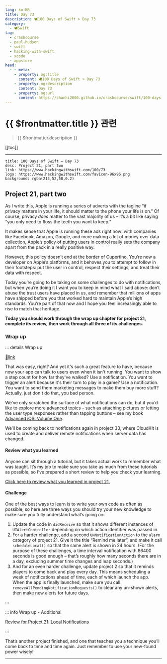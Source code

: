 ```yaml
---
lang: ko-KR
title: Day 73
description: 🕊️100 Days of Swift > Day 73
category:
  - 🕊️Swift
tag: 
  - crashcourse
  - paul-hudson
  - swift
  - hacking-with-swift
  - xcode
  - appstore
head:
  - - meta:
    - property: og:title
      content: 🕊️100 Days of Swift > Day 73
    - property: og:description
      content: Day 73
    - property: og:url
      content: https://chanhi2000.github.io/crashcourse/swift/100-days-of-swift/73.html
---
```


# {{ $frontmatter.title }} 관련

> {{ $frontmatter.description }}

[[toc]]

---

```component VPCard
title: 100 Days of Swift – Day 73
desc: Project 21, part two
link: https://www.hackingwithswift.com/100/73
logo: https://www.hackingwithswift.com/favicon-96x96.png
background: rgba(213,52,58,0.2)
```

## Project 21, part two

As I write this, Apple is running a series of adverts with the tagline “if privacy matters in your life, it should matter to the phone your life is on.” Of course, privacy _does_ matter to the vast majority of us – it’s a bit like saying “you only need to floss the teeth you want to keep.”

It makes sense that Apple is running these ads right now: with companies like Facebook, Amazon, Google, and more making a lot of money over data collection, Apple’s policy of putting users in control really sets the company apart from the pack in a really positive way.

However, this policy doesn’t end at the border of Cupertino. You’re now a developer on Apple’s platforms, and it behoves you to attempt to follow in their footsteps: put the user in control, respect their settings, and treat their data with respect.

Today you’re going to be taking on some challenges to do with notifications, but when you’re doing it I want you to keep in mind what I said above: don’t abuse the trust users have placed in us, and remember that millions of apps have shipped before you that worked hard to maintain Apple’s high standards. You’re part of that now and I hope you feel increasingly able to rise to match that heritage.

__Today you should work through the wrap up chapter for project 21, complete its review, then work through all three of its challenges.__

### Wrap up

::: details Wrap up

[📎link](https://www.hackingwithswift.com/read/21/4/wrap-up)

<VidStack src="youtube/iAMuDXSi2Cc"/>

That was easy, right? And yet it's such a great feature to have, because now your app can talk to users even when it isn't running. You want to show a step count for how far they've walked? Use a notification. You want to trigger an alert because it's their turn to play in a game? Use a notification. You want to send them marketing messages to make them buy more stuff? Actually, just don't do that, you bad person.

We’ve only scratched the surface of what notifications can do, but if you’d like to explore more advanced topics – such as attaching pictures or letting the user type responses rather than tapping buttons – see my book [Advanced iOS: Volume One](https://gum.co/advanced-ios-1).

We’ll be coming back to notifications again in project 33, where CloudKit is used to create and deliver remote notifications when server data has changed.

#### Review what you learned

Anyone can sit through a tutorial, but it takes actual work to remember what was taught. It’s my job to make sure you take as much from these tutorials as possible, so I’ve prepared a short review to help you check your learning.

[Click here to review what you learned in project 21.][project-21-local-notifications]

#### Challenge

One of the best ways to learn is to write your own code as often as possible, so here are three ways you should try your new knowledge to make sure you fully understand what’s going on:

1. Update the code in `didReceive` so that it shows different instances of `UIAlertController` depending on which action identifier was passed in.
2. For a harder challenge, add a second `UNNotificationAction` to the `alarm` category of project 21. Give it the title “Remind me later”, and make it call `scheduleLocal()` so that the same alert is shown in 24 hours. (For the purpose of these challenges, a time interval notification with 86400 seconds is good enough – that’s roughly how many seconds there are in a day, excluding summer time changes and leap seconds.)
3. And for an even harder challenge, update project 2 so that it reminds players to come back and play every day. This means scheduling a week of notifications ahead of time, each of which launch the app. When the app is finally launched, make sure you call `removeAllPendingNotificationRequests()` to clear any un-shown alerts, then make new alerts for future days.

:::

::: info Wrap up - Additional

[Review for Project 21: Local Notifications][project-21-local-notifications]

:::

That’s another project finished, and one that teaches you a technique you’ll come back to time and time again. Just remember to use your new-found power wisely!

---

<TagLinks />

[project-21-local-notifications]: https://www.hackingwithswift.com/review/hws/project-21-local-notifications